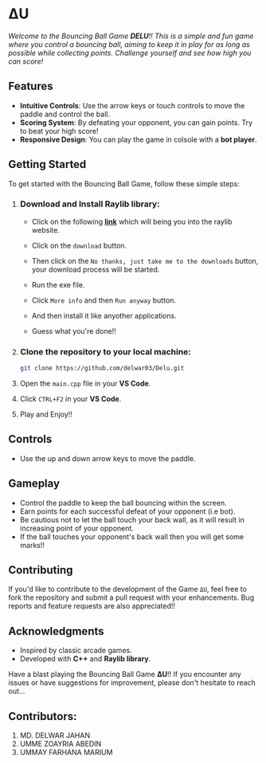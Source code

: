 # ΔU

<i> Welcome to the Bouncing Ball Game **DELU**!! This is a simple and fun game where you control a bouncing ball, aiming to keep it in play for as long as possible while collecting points. Challenge yourself and see how high you can score! </i>

## Features

- **Intuitive Controls**: Use the arrow keys or touch controls to move the paddle and control the ball.
- **Scoring System**: By defeating your opponent, you can gain points. Try to beat your high score!
- **Responsive Design**: You can play the game in colsole with a **bot player**.

## Getting Started

To get started with the Bouncing Ball Game, follow these simple steps:

1. ### Download and Install Raylib library:
    - Click on the following **[link](https://www.raylib.com/)** which will being you into the raylib website.

    - Click on the `download` button.

    - Then click on the `No thanks, just take me to the downloads` button, your download process will be started.

    - Run the exe file.

    - Click `More info` and then `Run anyway` button.

    - And then install it like anyother applications.

    - Guess what you're done!!

  

2. ### Clone the repository to your local machine:

    ```bash
    git clone https://github.com/delwar03/Delu.git
    ```

2. Open the `main.cpp` file in your **VS Code**.

3. Click `CTRL+F2` in your **VS Code**. 

4. Play and Enjoy!!

## Controls

-  Use the up and down arrow keys to move the paddle.


## Gameplay

- Control the paddle to keep the ball bouncing within the screen.
- Earn points for each successful defeat of your opponent (i.e bot).
- Be cautious not to let the ball touch your back wall, as it will result in increasing point of your opponent.
- If the ball touches your opponent's back wall then you will get some marks!!

## Contributing

If you'd like to contribute to the development of the Game `ΔU`, feel free to fork the repository and submit a pull request with your enhancements. Bug reports and feature requests are also appreciated!!

## Acknowledgments

- Inspired by classic arcade games.
- Developed with **C++** and **Raylib library**.

Have a blast playing the Bouncing Ball Game **ΔU**!! If you encounter any issues or have suggestions for improvement, please don't hesitate to reach out...


## Contributors:

1. MD. DELWAR JAHAN
2. UMME ZOAYRIA ABEDIN
3. UMMAY FARHANA MARIUM

